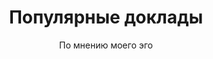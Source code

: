 ---
widget: collection
headless: true
active: true
weight: 60
title: Популярные доклады
subtitle: По мнению моего эго
content:
  filters:
    folders:
      - event
    tag: ''
    category: ''
    publication_type: ''
    author: ''
    featured_only: true
  count: 0
  order: desc
design:
  view: 2
  background: {}
advanced:
  css_style: ''
  css_class: ''
---